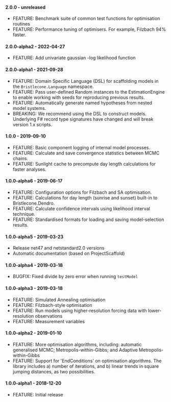 #### 2.0.0 - unreleased
* FEATURE: Benchmark suite of common test functions for optimisation routines
* FEATURE: Performance tuning of optimisers. For example, Filzbach 94% faster.

#### 2.0.0-alpha2 - 2022-04-27
* FEATURE: Add univariate gaussian -log likelihood function

#### 2.0.0-alpha1 - 2021-09-28
* FEATURE: Domain Specific Language (DSL) for scaffolding models in the `Bristlecone.Language` namespace.
* FEATURE: Pass user-defined Random instances to the EstimationEngine to enable working with seeds for reproducing previous results.
* FEATURE: Automatically generate named hypotheses from nested model systems.
* BREAKING: We recommend using the DSL to construct models. Underlying F# record type signatures have changed and will break version 1.x scripts.

#### 1.0.0 - 2019-09-10
* FEATURE: Basic component logging of internal model processes.
* FEATURE: Calculate and save convergence statistics between MCMC chains.
* FEATURE: Sunlight cache to precompute day length calculations for faster analyses.
#### 1.0.0-alpha6 - 2019-06-17
* FEATURE: Configuration options for Filzbach and SA optimisation.
* FEATURE: Calculations for day length (sunrise and sunset) built-in to Bristlecone.Dendro.
* FEATURE: Calculate confidence intervals using likelihood interval technique.
* FEATURE: Standardised formats for loading and saving model-selection results. 
#### 1.0.0-alpha5 - 2019-03-23
* Release net47 and netstandard2.0 versions
* Automatic documentation (based on ProjectScaffold)
#### 1.0.0-alpha4 - 2019-03-18
* BUGFIX: Fixed divide by zero error when running `testModel`
#### 1.0.0-alpha3 - 2019-03-18
* FEATURE: Simulated Annealing optimisation
* FEATURE: Filzbach-style optimisation
* FEATURE: Run models using higher-resolution forcing data with lower-resolution observations
* FEATURE: Measurement variables
#### 1.0.0-alpha2 - 2019-01-10
* FEATURE: More optimisation algorithms, including: automatic generalised MCMC; Metropolis-within-Gibbs; and Adaptive Metropolis-within-Gibbs
* FEATURE: Support for 'EndConditions' on optimisation algorithms. The library includes a) number of iterations, and b) linear trends in square jumping distances, as two possibilities.
#### 1.0.0-alpha1 - 2018-12-20
* FEATURE: Initial release